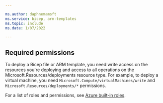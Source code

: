 ```yaml
---

ms.author: daphnemamsft
ms.service: bicep, arm-templates
ms.topic: include
ms.date: 1/07/2022

---
```


## Required permissions 

To deploy a Bicep file or ARM template, you need write access on the resources you're deploying and access to all operations on the Microsoft.Resources/deployments resource type. For example, to deploy a virtual machine, you need `Microsoft.Compute/virtualMachines/write` and `Microsoft.Resources/deployments/*` permissions.

For a list of roles and permissions, see [Azure built-in roles](../articles/role-based-access-control/built-in-roles.md).
